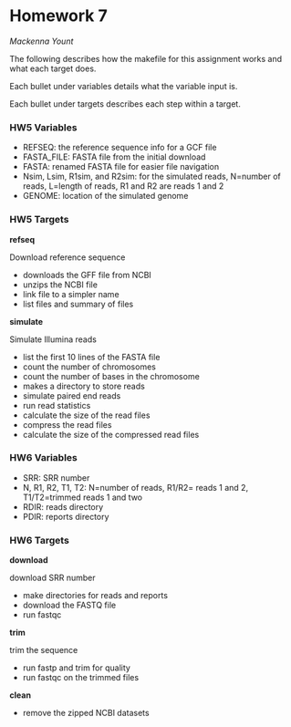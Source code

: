 # Homework 7
*Mackenna Yount*

The following describes how the makefile for this assignment works and what each target does.

Each bullet under variables details what the variable input is.

Each bullet under targets describes each step within a target.

### HW5 Variables
* REFSEQ: the reference sequence info for a GCF file
* FASTA_FILE: FASTA file from the initial download
* FASTA: renamed FASTA file for easier file navigation
* Nsim, Lsim, R1sim, and R2sim: for the simulated reads, N=number of reads, L=length of reads, R1 and R2 are reads 1 and 2
* GENOME: location of the simulated genome

### HW5 Targets
**refseq**

Download reference sequence
* downloads the GFF file from NCBI
* unzips the NCBI file
* link file to a simpler name
* list files and summary of files

**simulate**

Simulate Illumina reads
* list the first 10 lines of the FASTA file
* count the number of chromosomes 
* count the number of bases in the chromosome
* makes a directory to store reads
* simulate paired end reads
* run read statistics
* calculate the size of the read files
* compress the read files
* calculate the size of the compressed read files

### HW6 Variables
* SRR: SRR number 
* N, R1, R2, T1, T2: N=number of reads, R1/R2= reads 1 and 2, T1/T2=trimmed reads 1 and two
* RDIR: reads directory
* PDIR: reports directory

### HW6 Targets
**download**

download SRR number
* make directories for reads and reports
* download the FASTQ file
* run fastqc

**trim**

trim the sequence
* run fastp and trim for quality
* run fastqc on the trimmed files

**clean**
* remove the zipped NCBI datasets